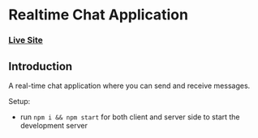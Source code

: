 # Realtime Chat Application

### [Live Site](https://realtime-chat-application.netlify.com)

<!-- ![Chat Application](https://i.ytimg.com/vi/ZwFA3YMfkoc/maxresdefault.jpg) -->

## Introduction
A real-time chat application where you can send and receive messages.

Setup:
- run ```npm i && npm start``` for both client and server side to start the development server
